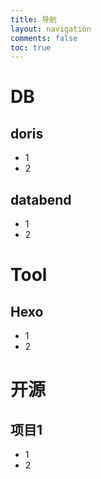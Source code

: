 ```yaml
---
title: 导航
layout: navigation
comments: false
toc: true
---
```


# DB

## doris

* 1
* 2

## databend

* 1
* 2

# Tool

## Hexo

* 1
* 2

# 开源

## 项目1

* 1
* 2
